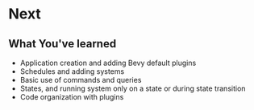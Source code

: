 # Next

## What You've learned

* Application creation and adding Bevy default plugins
* Schedules and adding systems
* Basic use of commands and queries
* States, and running system only on a state or during state transition
* Code organization with plugins
